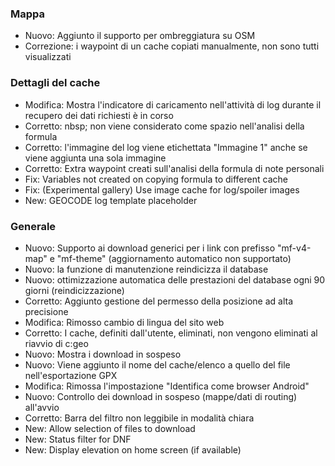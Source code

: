 
### Mappa
- Nuovo: Aggiunto il supporto per ombreggiatura su OSM
- Correzione: i waypoint di un cache copiati manualmente, non sono tutti visualizzati

### Dettagli del cache
- Modifica: Mostra l'indicatore di caricamento nell'attività di log durante il recupero dei dati richiesti è in corso
- Corretto: nbsp; non viene considerato come spazio nell'analisi della formula
- Corretto: l'immagine del log viene etichettata "Immagine 1" anche se viene aggiunta una sola immagine
- Corretto: Extra waypoint creati sull'analisi della formula di note personali
- Fix: Variables not created on copying formula to different cache
- Fix: (Experimental gallery) Use image cache for log/spoiler images
- New: GEOCODE log template placeholder

### Generale
- Nuovo: Supporto ai download generici per i link con prefisso "mf-v4-map" e "mf-theme" (aggiornamento automatico non supportato)
- Nuovo: la funzione di manutenzione reindicizza il database
- Nuovo: ottimizzazione automatica delle prestazioni del database ogni 90 giorni (reindicizzazione)
- Corretto: Aggiunto gestione del permesso della posizione ad alta precisione
- Modifica: Rimosso cambio di lingua del sito web
- Corretto: I cache, definiti dall'utente, eliminati, non vengono eliminati al riavvio di c:geo
- Nuovo: Mostra i download in sospeso
- Nuovo: Viene aggiunto il nome del cache/elenco a quello del file nell'esportazione GPX
- Modifica: Rimossa l'impostazione "Identifica come browser Android"
- Nuovo: Controllo dei download in sospeso (mappe/dati di routing) all'avvio
- Corretto: Barra del filtro non leggibile in modalità chiara
- New: Allow selection of files to download
- New: Status filter for DNF
- New: Display elevation on home screen (if available)

